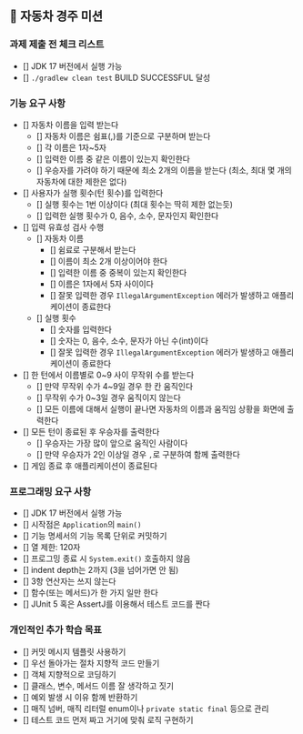 ## 🚗 자동차 경주 미션

### 과제 제출 전 체크 리스트

- [] JDK 17 버전에서 실행 가능
- [] `./gradlew clean test` BUILD SUCCESSFUL 달성

### 기능 요구 사항

- [] 자동차 이름을 입력 받는다
    - [] 자동차 이름은 쉼표(,)를 기준으로 구분하며 받는다
    - [] 각 이름은 1자~5자
    - [] 입력한 이름 중 같은 이름이 있는지 확인한다
    - [] 우승자를 가려야 하기 때문에 최소 2개의 이름을 받는다 (최소, 최대 몇 개의 자동차에 대한 제한은 없다)
- [] 사용자가 실행 횟수(턴 횟수)를 입력한다
    - [] 실행 횟수는 1번 이상이다 (최대 횟수는 딱히 제한 없는듯)
    - [] 입력한 실행 횟수가 0, 음수, 소수, 문자인지 확인한다
- [] 입력 유효성 검사 수행
    - [] 자동차 이름
        - [] 쉼료로 구분해서 받는다
        - [] 이름이 최소 2개 이상이어야 한다
        - [] 입력한 이름 중 중복이 있는지 확인한다
        - [] 이름은 1자에서 5자 사이이다
        - [] 잘못 입력한 경우 `IllegalArgumentException` 에러가 발생하고 애플리케이션이 종료한다
    - [] 실행 횟수
        - [] 숫자를 입력한다
        - [] 숫자는 0, 음수, 소수, 문자가 아닌 수(int)이다
        - [] 잘못 입력한 경우 `IllegalArgumentException` 에러가 발생하고 애플리케이션이 종료한다
- [] 한 턴에서 이름별로 0~9 사이 무작위 수를 받는다
    - [] 만약 무작위 수가 4~9일 경우 한 칸 움직인다
    - [] 무작위 수가 0~3일 경우 움직이지 않는다
    - [] 모든 이름에 대해서 실행이 끝나면 자동차의 이름과 움직임 상황을 화면에 출력한다
- [] 모든 턴이 종료된 후 우승자를 출력한다
    - [] 우승자는 가장 많이 앞으로 움직인 사람이다
    - [] 만약 우승자가 2인 이상일 경우 `,`로 구분하여 함께 출력한다
- [] 게임 종료 후 애플리케이션이 종료된다

### 프로그래밍 요구 사항

- [] JDK 17 버전에서 실행 가능
- [] 시작점은 `Application`의 `main()`
- [] 기능 명세서의 기능 목록 단위로 커밋하기
- [] 열 제한: 120자
- [] 프로그밍 종료 시 `System.exit()` 호출하지 않음
- [] indent depth는 2까지 (3을 넘어가면 안 됨)
- [] 3항 연산자는 쓰지 않는다
- [] 함수(또는 메서드)가 한 가지 일만 한다
- [] JUnit 5 혹은 AssertJ를 이용해서 테스트 코드를 짠다

### 개인적인 추가 학습 목표

- [] 커밋 메시지 템플릿 사용하기
- [] 우선 돌아가는 절차 지향적 코드 만들기
- [] 객체 지향적으로 코딩하기
- [] 클래스, 변수, 메서드 이름 잘 생각하고 짓기
- [] 예외 발생 시 이유 함께 반환하기
- [] 매직 넘버, 매직 리터럴 enum이나 `private static final` 등으로 관리
- [] 테스트 코드 먼저 짜고 거기에 맞춰 로직 구현하기